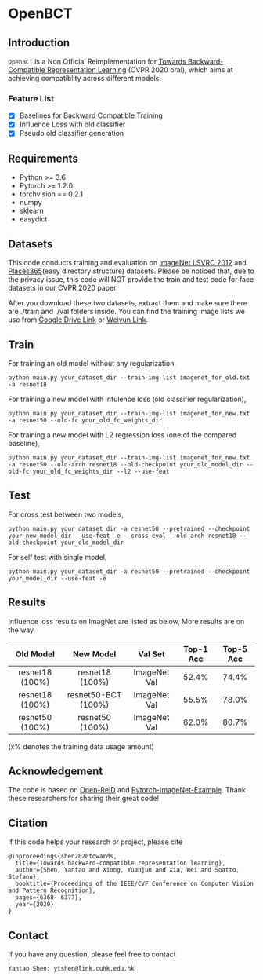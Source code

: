 # OpenBCT

## Introduction

`OpenBCT` is a Non Official Reimplementation for [Towards Backward-Compatible Representation Learning](https://openaccess.thecvf.com/content_CVPR_2020/html/Shen_Towards_Backward-Compatible_Representation_Learning_CVPR_2020_paper.html) (CVPR 2020 oral), which aims at achieving compatiblity across different models.

### Feature List

- [x] Baselines for Backward Compatible Training
- [x] Influence Loss with old classifier
- [x] Pseudo old classifier generation

## Requirements

* Python >= 3.6
* Pytorch >= 1.2.0
* torchvision == 0.2.1
* numpy
* sklearn
* easydict



## Datasets

This code conducts training and evaluation on [ImageNet LSVRC 2012](http://image-net.org/challenges/LSVRC/2012/) and [Places365](http://places2.csail.mit.edu/download.html)(easy directory structure) datasets. Please be noticed that, due to the privacy issue, this code will NOT provide the train and test code for face datasets in our CVPR 2020 paper.

After you download these two datasets, extract them and make sure there are ./train and ./val folders inside. You can find the training image lists we use from [Google Drive Link](https://drive.google.com/drive/folders/169L3zAxJj_e1_BAZNvvR4IIy0cdbtC4E?usp=sharing) or [Weiyun Link](https://share.weiyun.com/zbdtIhlO).



## Train

For training an old model without any regularization,

```shell
python main.py your_dataset_dir --train-img-list imagenet_for_old.txt -a resnet18 
```

For training a new model with infulence loss (old classifier regularization),

```shell
python main.py your_dataset_dir --train-img-list imagenet_for_new.txt -a resnet50 --old-fc your_old_fc_weights_dir
```

For training a new model with L2 regression loss (one of the compared baseline),

```shell
python main.py your_dataset_dir --train-img-list imagenet_for_new.txt -a resnet50 --old-arch resnet18 --old-checkpoint your_old_model_dir --old-fc your_old_fc_weights_dir --l2 --use-feat
```



## Test

For cross test between two models,

```shell
python main.py your_dataset_dir -a resnet50 --pretrained --checkpoint your_new_model_dir --use-feat -e --cross-eval --old-arch resnet18 --old-checkpoint your_old_model_dir
```

For self test with single model,

```shell
python main.py your_dataset_dir -a resnet50 --pretrained --checkpoint your_model_dir --use-feat -e
```



## Results

Influence loss results on ImagNet are listed as below, More results are on the way.

| Old Model | New Model | Val Set | Top-1 Acc | Top-5 Acc |
| :-------: | :-------: | :-----: | :-------: | :-------: |
|resnet18 (100%) | resnet18 (100%) | ImageNet Val |     52.4%      |  74.4%         |
|    resnet18 (100%)      |    resnet50-BCT (100%)      |    ImageNet Val    | 55.5% | 78.0% |
| resnet50 (100%) | resnet50 (100%) | ImageNet Val | 62.0% | 80.7% |

(x% denotes the training data usage amount)



## Acknowledgement

The code is based on [Open-ReID](https://github.com/Cysu/open-reid) and [Pytorch-ImageNet-Example](https://github.com/pytorch/examples/tree/master/imagenet). Thank these researchers for sharing their great code! 



## Citation

If this code helps your research or project, please cite

```
@inproceedings{shen2020towards,
  title={Towards backward-compatible representation learning},
  author={Shen, Yantao and Xiong, Yuanjun and Xia, Wei and Soatto, Stefano},
  booktitle={Proceedings of the IEEE/CVF Conference on Computer Vision and Pattern Recognition},
  pages={6368--6377},
  year={2020}
}
```



## Contact

If you have any question, please feel free to contact

```
Yantao Shen: ytshen@link.cuhk.edu.hk
```





